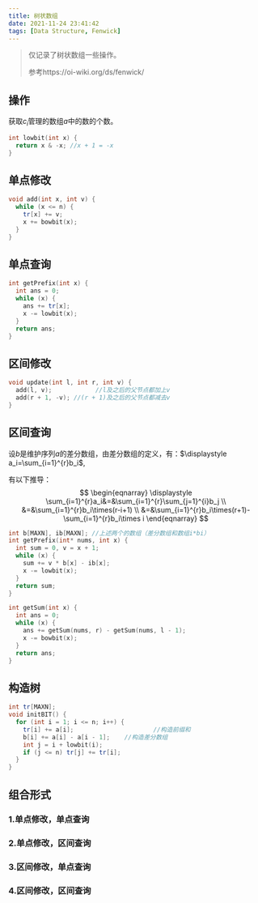 ```yaml
---
title: 树状数组
date: 2021-11-24 23:41:42
tags: [Data Structure, Fenwick]
---
```

> 仅记录了树状数组一些操作。
>
> 参考https://oi-wiki.org/ds/fenwick/

## 操作

获取$c_i$管理的数组$a$中的数的个数。

``` c++
int lowbit(int x) {
  return x & -x; //x + 1 = -x
}
```

## 单点修改

``` c++
void add(int x, int v) {
  while (x <= n) {
    tr[x] += v;
    x += bowbit(x);
  }
}
```

## 单点查询

``` c++
int getPrefix(int x) {
  int ans = 0;
  while (x) {
    ans += tr[x];
    x -= lowbit(x);
  }
  return ans;
}
```

## 区间修改

``` c++
void update(int l, int r, int v) {
  add(l, v); 			//l及之后的父节点都加上v
  add(r + 1, -v); //(r + 1)及之后的父节点都减去v
}
```

## 区间查询

设$b$是维护序列$a$的差分数组，由差分数组的定义，有：$\displaystyle a_i=\sum_{i=1}^{r}b_i$,

有以下推导：
$$
\begin{eqnarray}
\displaystyle
\sum_{i=1}^{r}a_i&=&\sum_{i=1}^{r}\sum_{j=1}^{i}b_j \\
&=&\sum_{i=1}^{r}b_i\times(r-i+1) \\
&=&\sum_{i=1}^{r}b_i\times(r+1)-\sum_{i=1}^{r}b_i\times i
\end{eqnarray}
$$

``` c++
int b[MAXN], ib[MAXN]; //上述两个的数组（差分数组和数组i*bi）
int getPrefix(int* nums, int x) {
  int sum = 0, v = x + 1;
  while (x) {
    sum += v * b[x] - ib[x];
    x -= lowbit(x);
  }
  return sum;
}

int getSum(int x) {
  int ans = 0;
  while (x) {
    ans += getSum(nums, r) - getSum(nums, l - 1);
    x -= bowbit(x);
  }
  return ans;
}
```

## 构造树

``` c++
int tr[MAXN];
void initBIT() {
  for (int i = 1; i <= n; i++) {
    tr[i] += a[i];						//构造前缀和
    b[i] += a[i] - a[i - 1];	//构造差分数组
    int j = i + lowbit(i);
    if (j <= n) tr[j] += tr[i];
  }
}
```

## 组合形式

### 1.单点修改，单点查询

### 2.单点修改，区间查询

### 3.区间修改，单点查询

### 4.区间修改，区间查询

